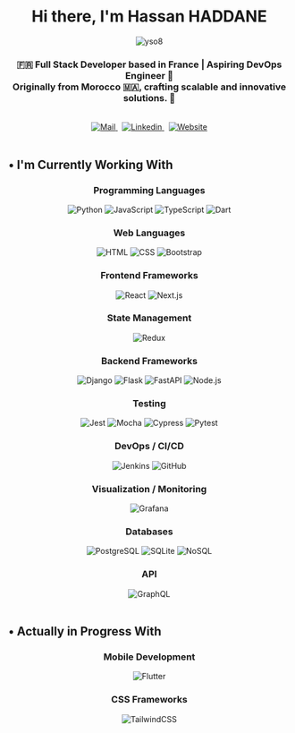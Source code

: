 <div align="center">
  <h1>Hi there, I'm Hassan HADDANE</h1>
</div>

<div align="center"> 
  <img src="https://komarev.com/ghpvc/?username=hassanhaddane&label=.Views&color=736751&style=for-the-badge" alt="yso8" /> 
</div>

<h3 align="center">🇫🇷 Full Stack Developer based in France | Aspiring DevOps Engineer 🌟
  <br>
Originally from Morocco 🇲🇦, crafting scalable and innovative solutions. 🚀</h3>

<br>

<div align="center">
  <a href="mailto:hassanhaddane33s@gmail.com" target="_blank" rel="noreferrer">
    <img alt="Mail" src="https://img.shields.io/badge/Gmail-D14836?style=for-the-badge&logo=gmail&logoColor=white"/>
  </a>
  &nbsp;
  <a href="https://www.linkedin.com/in/hassanhaddane/" target="_blank" rel="noreferrer">
    <img alt="Linkedin" src="https://img.shields.io/badge/LinkedIn-0077B5?style=for-the-badge&logo=linkedin&logoColor=white" />
  </a>
  &nbsp;
  <a href="https://www.hassanhaddane.com" target="_blank" rel="noreferrer">
    <img alt="Website" src="https://img.shields.io/badge/My.portfolio-D6CAB1?style=for-the-badge&logo=readme&logoColor=white" />
  </a>
</div>

<br>

<h2 align="left">• I'm Currently Working With</h2>

<div align="center">
  <!-- Programming Languages -->
  <h3>Programming Languages</h3>
  <img alt="Python" src="https://img.shields.io/badge/Python-3776AB.svg?style=for-the-badge&logo=python&logoColor=white">
  <img alt="JavaScript" src="https://img.shields.io/badge/JavaScript-F7DF1E.svg?style=for-the-badge&logo=javascript&logoColor=black">
  <img alt="TypeScript" src="https://img.shields.io/badge/TypeScript-007ACC.svg?style=for-the-badge&logo=typescript&logoColor=white">
  <img alt="Dart" src="https://img.shields.io/badge/Dart-0175C2.svg?style=for-the-badge&logo=dart&logoColor=white">

  <!-- Web Languages -->
  <h3>Web Languages</h3>
  <img alt="HTML" src="https://img.shields.io/badge/HTML5-E34F26.svg?style=for-the-badge&logo=html5&logoColor=white">
  <img alt="CSS" src="https://img.shields.io/badge/CSS3-1572B6.svg?style=for-the-badge&logo=css3&logoColor=white">
  <img alt="Bootstrap" src="https://img.shields.io/badge/Bootstrap-7952B3.svg?style=for-the-badge&logo=bootstrap&logoColor=white">

  <!-- Frontend Frameworks -->
  <h3>Frontend Frameworks</h3>
  <img alt="React" src="https://img.shields.io/badge/React-61DAFB.svg?style=for-the-badge&logo=react&logoColor=black">
  <img alt="Next.js" src="https://img.shields.io/badge/Next.js-000000.svg?style=for-the-badge&logo=nextdotjs&logoColor=white">

  <!-- State Management -->
  <h3>State Management</h3>
  <img alt="Redux" src="https://img.shields.io/badge/Redux-764ABC.svg?style=for-the-badge&logo=redux&logoColor=white">

  <!-- Backend Frameworks -->
  <h3>Backend Frameworks</h3>
  <img alt="Django" src="https://img.shields.io/badge/Django-092E20.svg?style=for-the-badge&logo=django&logoColor=white">
  <img alt="Flask" src="https://img.shields.io/badge/Flask-000000.svg?style=for-the-badge&logo=flask&logoColor=white">
  <img alt="FastAPI" src="https://img.shields.io/badge/FastAPI-009688.svg?style=for-the-badge&logo=fastapi&logoColor=white">
  <img alt="Node.js" src="https://img.shields.io/badge/Node.js-339933.svg?style=for-the-badge&logo=nodedotjs&logoColor=white">

  <!-- Testing -->
  <h3>Testing</h3>
  <img alt="Jest" src="https://img.shields.io/badge/Jest-C21325.svg?style=for-the-badge&logo=jest&logoColor=white">
  <img alt="Mocha" src="https://img.shields.io/badge/Mocha-8D6748.svg?style=for-the-badge&logo=mocha&logoColor=white">
  <img alt="Cypress" src="https://img.shields.io/badge/Cypress-17202C.svg?style=for-the-badge&logo=cypress&logoColor=white">
  <img alt="Pytest" src="https://img.shields.io/badge/Pytest-0A9EDC.svg?style=for-the-badge&logo=python&logoColor=white">

  <!-- DevOps / CI/CD -->
  <h3>DevOps / CI/CD</h3>
  <img alt="Jenkins" src="https://img.shields.io/badge/Jenkins-D24939.svg?style=for-the-badge&logo=jenkins&logoColor=white">
  <img alt="GitHub" src="https://img.shields.io/badge/GitHub-181717.svg?style=for-the-badge&logo=github&logoColor=white">

  <!-- Visualization / Monitoring -->
  <h3>Visualization / Monitoring</h3>
  <img alt="Grafana" src="https://img.shields.io/badge/Grafana-F46800.svg?style=for-the-badge&logo=grafana&logoColor=white">

  <!-- Databases -->
  <h3>Databases</h3>
  <img alt="PostgreSQL" src="https://img.shields.io/badge/PostgreSQL-4169E1.svg?style=for-the-badge&logo=postgresql&logoColor=white">
  <img alt="SQLite" src="https://img.shields.io/badge/SQLite-003B57.svg?style=for-the-badge&logo=sqlite&logoColor=white">
  <img alt="NoSQL" src="https://img.shields.io/badge/NoSQL-00E676.svg?style=for-the-badge&logo=nosql&logoColor=white">

  <!-- API -->
  <h3>API</h3>
  <img alt="GraphQL" src="https://img.shields.io/badge/GraphQL-E10098.svg?style=for-the-badge&logo=graphql&logoColor=white">
</div>

<br>

<h2 align="left">• Actually in Progress With</h2>

<div align="center">
  <!-- Mobile Development -->
  <h3>Mobile Development</h3>
  <img alt="Flutter" src="https://img.shields.io/badge/Flutter-02569B.svg?style=for-the-badge&logo=flutter&logoColor=white">

  <!-- CSS Frameworks -->
  <h3>CSS Frameworks</h3>
  <img alt="TailwindCSS" src="https://img.shields.io/badge/Tailwind_CSS-06B6D4.svg?style=for-the-badge&logo=tailwindcss&logoColor=white">
</div>
